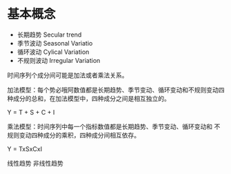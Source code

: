 # 基本概念

* 长期趋势 Secular trend
* 季节波动 Seasonal Variatio
* 循环波动 Cylical Variation
* 不规则波动 Irregular Variation

时间序列个成分间可能是加法或者乘法关系。

加法模型：每个势必哦阿数值都是长期趋势、季节变动、循环变动和不规则变动四种成分的总和，在加法模型中，四种成分之间是相互独立的。

Y = T + S + C + I

乘法模型：时间序列中每一个指标数值都是长期趋势、季节变动、循环变动和 不规则变动四种成分的乘积，四种成分间相互依存。

Y = TxSxCxI



线性趋势
非线性趋势